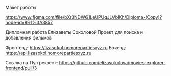 Макет работы 

https://www.figma.com/file/bXr3NDW61LeUPUqJLVbIKh/Diploma-(Copy)?node-id=891%3A3857

Дипломная работа Елизаветы Соколовой Проект для поиска и добавления фильмов

Фронтенд: https://lizasokol.nomorepartiesxyz.ru Бэкенд: https://api.lizasokol.nomorepartiesxyz.ru

Ссылка на Пул реквест: https://github.com/elizasokolova/movies-explorer-frontend/pull/3
